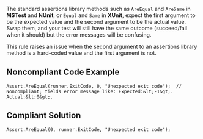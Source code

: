 
The standard assertions library methods such as `AreEqual` and `AreSame` in **MSTest** and **NUnit**, or `Equal` and `Same` in **XUnit**, expect the first argument to be the expected value and the second argument to be the actual value. Swap them, and your test will still have the same outcome (succeed/fail when it should) but the error messages will be confusing.

This rule raises an issue when the second argument to an assertions library method is a hard-coded value and the first argument is not.

## Noncompliant Code Example


    Assert.AreEqual(runner.ExitCode, 0, "Unexpected exit code");  // Noncompliant; Yields error message like: Expected:&lt;-1&gt;. Actual:&lt;0&gt;.


## Compliant Solution


    Assert.AreEqual(0, runner.ExitCode, "Unexpected exit code");

